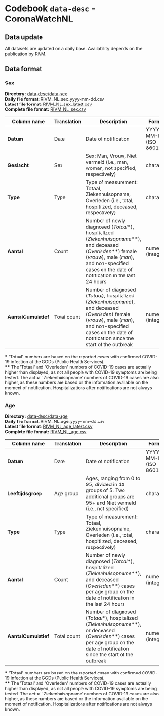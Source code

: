 # Codebook `data-desc` - CoronaWatchNL

## Data update

All datasets are updated on a daily base. Availability depends on the publication by RIVM.

## Data format

### Sex

**Directory:** [data-desc/data-sex](data-sex) <br>
**Daily file format:** RIVM_NL_sex_yyyy-mm-dd.csv<br>
**Latest file format:** [RIVM_NL_sex_latest.csv](data-sex/RIVM_NL_sex_latest.csv)<br>
**Complete file format:** [RIVM_NL_sex.csv](data-sex/RIVM_NL_sex.csv)

| Column name                  | Translation                       | Description                       | Format                            | Example                       | 
|-----------------------------|-----------------------------------|-----------------------------------|----------------------------------------|-------------------------------|
| **Datum**                        | Date                   | Date of notification                   | YYYY-MM-DD (ISO 8601) | 2020-03-27 |
| **Geslacht**                       | Sex                   | Sex: Man, Vrouw, Niet vermeld (i.e., man, woman, not specified, respectively)                   | character      | Vrouw   
| **Type**                       | Type                   | Type of measurement: Totaal, Ziekenhuisopname, Overleden (i.e., total, hospitilzed, deceased, respectively)                   | character      | Totaal                 |
| **Aantal** | Count | Number of newly diagnosed (*Totaal*\*), hospitalized (*Ziekenhuisopname*\*\*), and deceased (*Overleden*\*\*) female (*vrouw*), male (*man*), and non-specified cases on the date of notification in the last 24 hours | numeric (integer) | 580 |
| **AantalCumulatief** | Total count | Number of diagnosed (*Totaal*), hospitalized (*Ziekenhuisopname*), and deceased (*Overleden*) female (*vrouw*), male (*man*), and non-specified cases on the date of notification since the start of the outbreak | numeric (integer) | 4309 |

**\*** 'Totaal' numbers are based on the reported cases with confirmed COVID-19 infection at the GGDs (Public Health Services). <br/>
**\*\*** The 'Totaal' and 'Overleden' numbers of COVID-19 cases are actually higher than displayed, as not all people with COVID-19 symptoms are being tested. The actual 'Ziekenhuisopname' numbers of COVID-19 cases are also higher, as these numbers are based on the information available on the moment of notification. Hospitalizations after notifications are not always known. <br/>

### Age

**Directory:** [data-desc/data-age](data-age) <br>
**Daily file format:** RIVM_NL_age_yyyy-mm-dd.csv<br>
**Latest file format:** [RIVM_NL_age_latest.csv](data-age/RIVM_NL_age_latest.csv)<br>
**Complete file format:** [RIVM_NL_age.csv](data-age/RIVM_NL_age.csv)

| Column name                  | Translation                       | Description                       | Format                            | Example                       | 
|-----------------------------|-----------------------------------|-----------------------------------|----------------------------------------|-------------------------------|
| **Datum**                        | Date                   | Date of notification                   | YYYY-MM-DD (ISO 8601) | 2020-03-27 |
| **Leeftijdsgroep**                       | Age group                   | Ages, ranging from 0 to 95,  divided in 19 groups of 5. Two additional groups are 95+ and Niet vermeld (i.e., not specified)                     | character      | 25-29      
| **Type**                       | Type                   | Type of measurement: Totaal, Ziekenhuisopname, Overleden (i.e., total, hospitilzed, deceased, respectively)                   | character      | Totaal                 |
| **Aantal** | Count | Number of newly diagnosed (*Totaal*\*), hospitalized (*Ziekenhuisopname*\*\*), and deceased (*Overleden*\*\*) cases per age group on the date of notification in the last 24 hours | numeric (integer) | 34 |
| **AantalCumulatief** | Total count | Number of diagnosed (*Totaal*\*), hospitalized (*Ziekenhuisopname*\*\*), or deceased (*Overleden*\*\*) cases per age group on the date of notification since the start of the outbreak | numeric (integer) | 390 |

**\*** 'Totaal' numbers are based on the reported cases with confirmed COVID-19 infection at the GGDs (Public Health Services). <br/>
**\*\*** The 'Totaal' and 'Overleden' numbers of COVID-19 cases are actually higher than displayed, as not all people with COVID-19 symptoms are being tested. The actual 'Ziekenhuisopname' numbers of COVID-19 cases are also higher, as these numbers are based on the information available on the moment of notification. Hospitalizations after notifications are not always known. <br/>
